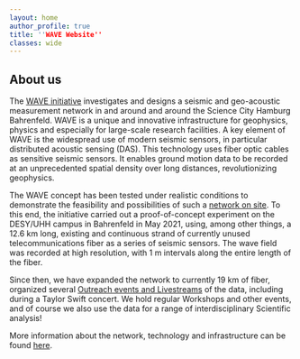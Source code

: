 ```yaml
---
layout: home
author_profile: true
title: ''WAVE Website''
classes: wide
---
```


## About us

The [WAVE initiative](https://indico.desy.de/event/28485/) investigates and designs a seismic and geo-acoustic measurement network in and around and around the Science City Hamburg Bahrenfeld. WAVE is a unique and innovative infrastructure for geophysics, physics and especially for large-scale research facilities.
A key element of WAVE is the widespread use of modern seismic sensors, in particular distributed acoustic sensing (DAS). This technology uses fiber optic cables as sensitive seismic sensors. It enables ground motion data to be recorded at an unprecedented spatial density over long distances, revolutionizing geophysics.

The WAVE concept has been tested under realistic conditions to demonstrate the feasibility and possibilities of such a [network on site]((about.md)). To this end, the initiative carried out a proof-of-concept experiment on the DESY/UHH campus in Bahrenfeld in May 2021, using, among other things, a 12.6 km long, existing and continuous strand of currently unused telecommunications fiber as a series of seismic sensors. The wave field was recorded at high resolution, with 1 m intervals along the entire length of the fiber.

Since then, we have expanded the network to currently 19 km of fiber, organized several [Outreach events and Livestreams](Outreach.md) of the data, including during a Taylor Swift concert. We hold regular Workshops and other events, and of course we also use the data for a range of interdisciplinary Scientific analysis!
 
More information about the network, technology and infrastructure can be found [here](about.md).

